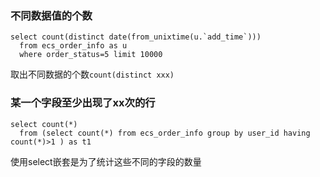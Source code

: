 ### 不同数据值的个数
```
select count(distinct date(from_unixtime(u.`add_time`))) 
  from ecs_order_info as u 
  where order_status=5 limit 10000
```
取出不同数据的个数`count(distinct xxx)`
### 某一个字段至少出现了xx次的行
```
select count(*) 
  from (select count(*) from ecs_order_info group by user_id having count(*)>1 ) as t1 
```
使用select嵌套是为了统计这些不同的字段的数量
